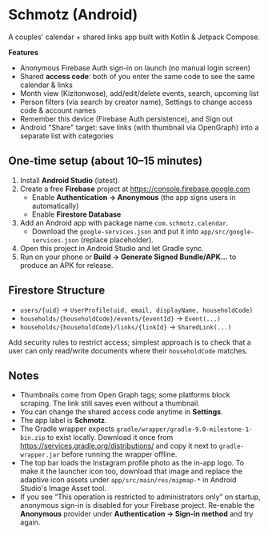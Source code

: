 # Schmotz (Android)

A couples' calendar + shared links app built with Kotlin & Jetpack Compose.

**Features**
- Anonymous Firebase Auth sign-in on launch (no manual login screen)
- Shared **access code**: both of you enter the same code to see the same calendar & links
- Month view (Kizitonwose), add/edit/delete events, search, upcoming list
- Person filters (via search by creator name), Settings to change access code & account names
- Remember this device (Firebase Auth persistence), and Sign out
- Android "Share" target: save links (with thumbnail via OpenGraph) into a separate list with categories

## One‑time setup (about 10–15 minutes)
1. Install **Android Studio** (latest).
2. Create a free **Firebase** project at https://console.firebase.google.com
   - Enable **Authentication → Anonymous** (the app signs users in automatically)
   - Enable **Firestore Database**
3. Add an Android app with package name `com.schmotz.calendar`.
   - Download the `google-services.json` and put it into `app/src/google-services.json` (replace placeholder).
4. Open this project in Android Studio and let Gradle sync.
5. Run on your phone or **Build → Generate Signed Bundle/APK…** to produce an APK for release.

## Firestore Structure
- `users/{uid}` → `UserProfile(uid, email, displayName, householdCode)`
- `households/{householdCode}/events/{eventId}` → `Event(...)`
- `households/{householdCode}/links/{linkId}` → `SharedLink(...)`

Add security rules to restrict access; simplest approach is to check that a user can only read/write documents where their `householdCode` matches.

## Notes
- Thumbnails come from Open Graph tags; some platforms block scraping. The link still saves even without a thumbnail.
- You can change the shared access code anytime in **Settings**.
- The app label is **Schmotz**.
- The Gradle wrapper expects `gradle/wrapper/gradle-9.0-milestone-1-bin.zip` to exist locally. Download it once from <https://services.gradle.org/distributions/> and copy it next to `gradle-wrapper.jar` before running the wrapper offline.
- The top bar loads the Instagram profile photo as the in-app logo. To make it the launcher icon too, download that image and replace the adaptive icon assets under `app/src/main/res/mipmap-*` in Android Studio's Image Asset tool.
- If you see “This operation is restricted to administrators only” on startup, anonymous sign-in is disabled for your Firebase project. Re-enable the **Anonymous** provider under **Authentication → Sign-in method** and try again.
